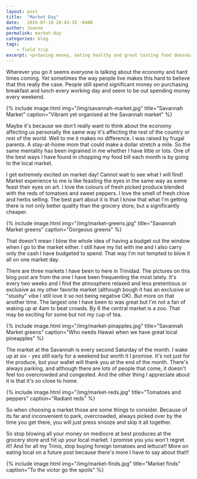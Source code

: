```yaml
---
layout: post
title:  "Market Day"
date:   2016-07-10 20:43:35 -0400
author: Joanne
permalink: market-day
categories: blog
tags:
    - field trip
excerpt: <p>Saving money, eating healthy and great tasting food doesn&apos;t have to be difficult. Local markets are the key.</p>
---
```


Wherever you go it seems everyone is talking about the economy and hard times coming. Yet sometimes the way people live  makes this hard to believe that this really the case. People still spend significant money on purchasing breakfast and lunch every working day and seem to be out spending money every weekend.  

{% include image.html
            img="/img/savannah-market.jpg"
            title="Savannah Market"
            caption="Vibrant yet organised at the Savannah market" %}

Maybe it's because we don't really want to think about the economy affecting us personally the same way it's affecting the rest of the country or rest of the world. Well to me it makes no difference. I was raised by frugal parents. A stay-at-home mom that could make a dollar stretch a mile. So the same mentality has been ingrained in me whether I have little or lots. One of the best ways I have found in chopping my food bill each month is by going to the local market.   

I get extremely excited on market day! Cannot wait to see what I will find! Market experience to me is like feasting the eyes in the same way as some feast their eyes on art. I love the colours of fresh picked produce blended with the reds of tomatoes and sweet peppers. I love the smell of fresh chive and herbs selling. The best part about it is that I know that what I'm getting there is not only better quality than the grocery store, but a significantly cheaper.

{% include image.html
            img="/img/market-greens.jpg"
            title="Savannah Market greens"
            caption="Gorgeous greens" %}

That doesn't mean I blow the whole idea of having a budget out the window when I go to the market either.  I still have my list with me and I also carry only the cash I have budgeted to spend. That way I'm not tempted to blow it all on one market day.

There are three markets I have been to here in Trinidad. The pictures on this blog post are from the one I have been frequenting the most lately. It's every two weeks and I find the atmosphere relaxed and less pretentious or exclusive as my other favorite market (although bough it has an exclusive or "stushy" vibe I still love it so not being negative OK). But more on that another time. The largest one I have been to was great but I'm not a fan of waking up at 4am to beat crowds. By 6 the central market is a zoo. That may be exciting for some but not my cup of tea.  

{% include image.html
            img="/img/market-pinapples.jpg"
            title="Savannah Market greens"
            caption="Who needs Hawaii when we have great local pineapples" %}

The market at the Savannah is every second Saturday of the month. I wake up at six - yes still early for a weekend but worth it I promise. It's not just for the produce, but your wallet will thank you at the end of the month. There's always parking, and although there are lots of people that come, it doesn't feel too overcrowded and congested. And the other thing I appreciate about it is that it's so close to home.  

{% include image.html
            img="/img/market-reds.jpg"
            title="Tomatoes and peppers"
            caption="Radiant reds" %}

So when choosing a market those are some things to consider. Because of its far and inconvenient to park, overcrowded, always picked over by the time you get there, you will just press snooze and skip it all together.

So stop blowing all your money on mediocre at best produces at the grocery store and hit up your local market. I promise you you won't regret it!! And for all my Trinis, stop buying foreign tomatoes and lettuce!! More on eating local on a future post because there's more I have to say about that!!

{% include image.html
            img="/img/market-finds.jpg"
            title="Market finds"
            caption="To the victor go the spoils" %}
